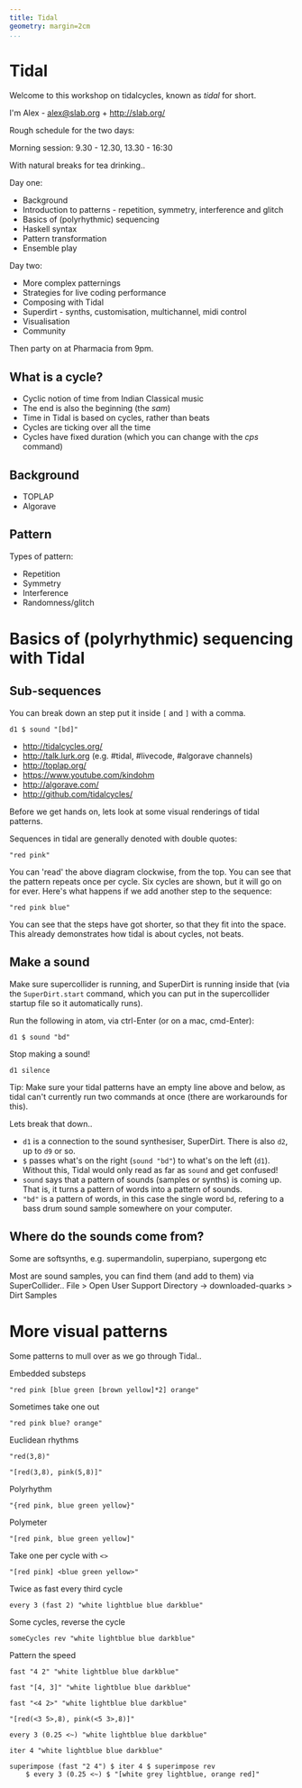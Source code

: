 ```yaml
---
title: Tidal
geometry: margin=2cm
...
```


# Tidal

Welcome to this workshop on tidalcycles, known as *tidal* for short.

I'm Alex - alex@slab.org + http://slab.org/

Rough schedule for the two days:

Morning session: 9.30 - 12.30, 13.30 - 16:30

With natural breaks for tea drinking..

Day one:

* Background
* Introduction to patterns - repetition, symmetry, interference and glitch
* Basics of (polyrhythmic) sequencing
* Haskell syntax
* Pattern transformation
* Ensemble play

Day two:

* More complex patternings
* Strategies for live coding performance
* Composing with Tidal
* Superdirt - synths, customisation, multichannel, midi control
* Visualisation
* Community

Then party on at Pharmacia from 9pm.

## What is a cycle?

* Cyclic notion of time from Indian Classical music
* The end is also the beginning (the *sam*)
* Time in Tidal is based on cycles, rather than beats
* Cycles are ticking over all the time
* Cycles have fixed duration (which you can change with the *cps* command)

## Background

* TOPLAP
* Algorave

## Pattern

Types of pattern:

* Repetition
* Symmetry
* Interference
* Randomness/glitch

# Basics of (polyrhythmic) sequencing with Tidal

## Sub-sequences

You can break down an step put it inside `[` and `]` with a comma.

```
d1 $ sound "[bd]"
```

* http://tidalcycles.org/
* http://talk.lurk.org (e.g. #tidal, #livecode, #algorave channels)
* http://toplap.org/
* https://www.youtube.com/kindohm
* http://algorave.com/
* http://github.com/tidalcycles/


Before we get hands on, lets look at some visual renderings of tidal patterns.

Sequences in tidal are generally denoted with double quotes:

```{.haskell render="colour" cycles=6}
"red pink"
```

You can 'read' the above diagram clockwise, from the top. You can see
that the pattern repeats once per cycle. Six cycles are shown, but it
will go on for ever. Here's what happens if we add another step to the sequence:


```{.haskell render="colour" cycles=6}
"red pink blue"
```

You can see that the steps have got shorter, so that they fit into
the space. This already demonstrates how tidal is about cycles, not beats.

## Make a sound

Make sure supercollider is running, and SuperDirt is running inside
that (via the `SuperDirt.start` command, which you can put in the
supercollider startup file so it automatically runs).

Run the following in atom, via ctrl-Enter (or on a mac, cmd-Enter):

```
d1 $ sound "bd"
```

Stop making a sound!

```
d1 silence
```

Tip: Make sure your tidal patterns have an empty line above and below,
as tidal can't currently run two commands at once (there are
workarounds for this).

Lets break that down..

* `d1` is a connection to the sound synthesiser, SuperDirt. There is also `d2`, up to `d9` or so.
* `$` passes what's on the right (`sound "bd"`) to what's on the left
  (`d1`). Without this, Tidal would only read as far as `sound` and
  get confused!
* `sound` says that a pattern of sounds (samples or synths) is coming up. That is, it turns a pattern of words into a pattern of sounds.
* `"bd"` is a pattern of words, in this case the single word `bd`,
  refering to a bass drum sound sample somewhere on your computer.

## Where do the sounds come from?

Some are softsynths, e.g. supermandolin, superpiano, supergong etc

Most are sound samples, you can find them (and add to them) via SuperCollider.. File > Open User Support Directory -> downloaded-quarks > Dirt Samples


# More visual patterns

Some patterns to mull over as we go through Tidal..

Embedded substeps

```{.haskell render="colour" cycles=10}
"red pink [blue green [brown yellow]*2] orange"
```

Sometimes take one out

```{.haskell render="colour" cycles=10}
"red pink blue? orange"
```

Euclidean rhythms

```{.haskell render="colour" cycles=10}
"red(3,8)"
```

```{.haskell render="colour" cycles=10}
"[red(3,8), pink(5,8)]"
```

Polyrhythm

```{.haskell render="colour" cycles=10}
"{red pink, blue green yellow}"
```

Polymeter

```{.haskell render="colour" cycles=10}
"[red pink, blue green yellow]"
```

Take one per cycle with `<>`

```{.haskell render="colour" cycles=10}
"[red pink] <blue green yellow>"
```

Twice as fast every third cycle

```{.haskell render="colour" cycles=10}
every 3 (fast 2) "white lightblue blue darkblue"
```

Some cycles, reverse the cycle

```{.haskell render="colour" cycles=10}
someCycles rev "white lightblue blue darkblue"
```

Pattern the speed

```{.haskell render="colour" cycles=10}
fast "4 2" "white lightblue blue darkblue"
```

```{.haskell render="colour" cycles=10}
fast "[4, 3]" "white lightblue blue darkblue"
```

```{.haskell render="colour" cycles=10}
fast "<4 2>" "white lightblue blue darkblue"
```


```{.haskell render="colour" cycles=10}
"[red(<3 5>,8), pink(<5 3>,8)]"
```

```{.haskell render="colour" cycles=10}
every 3 (0.25 <~) "white lightblue blue darkblue"
```

```{.haskell render="colour" cycles=10}
iter 4 "white lightblue blue darkblue"
```

```{.haskell render="colour" cycles=10}
superimpose (fast "2 4") $ iter 4 $ superimpose rev
    $ every 3 (0.25 <~) $ "[white grey lightblue, orange red]"
```

